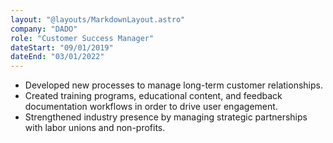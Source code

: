 ```yaml
---
layout: "@layouts/MarkdownLayout.astro"
company: "DADO"
role: "Customer Success Manager"
dateStart: "09/01/2019"
dateEnd: "03/01/2022"
---
```


- Developed new processes to manage long-term customer relationships.
- Created training programs, educational content, and feedback documentation
  workflows in order to drive user engagement.
- Strengthened industry presence by managing strategic partnerships with
  labor unions and non-profits.
